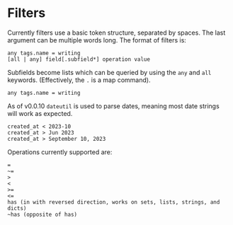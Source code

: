 # Filters

Currently filters use a basic token structure, separated by spaces. The last argument can be multiple words long. The format of filters is:

```
any tags.name = writing
[all | any] field[.subfield*] operation value
```

Subfields become lists which can be queried by using the `any` and `all` keywords. (Effectively, the `.` is a map command).

```
any tags.name = writing
```

As of v0.0.10 `dateutil` is used to parse dates, meaning most date strings will work as expected.

```
created_at < 2023-10
created_at > Jun 2023
created_at > September 10, 2023
```

Operations currently supported are:

```
=
~=
>
<
>=
<=
has (in with reversed direction, works on sets, lists, strings, and dicts)
~has (opposite of has)
```
